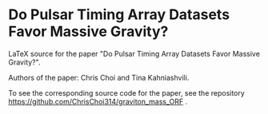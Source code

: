 # Do Pulsar Timing Array Datasets Favor Massive Gravity?

LaTeX source for the paper "Do Pulsar Timing Array Datasets Favor Massive Gravity?".

Authors of the paper: Chris Choi and Tina Kahniashvili.

To see the corresponding source code for the paper, see the repository https://github.com/ChrisChoi314/graviton_mass_ORF .
